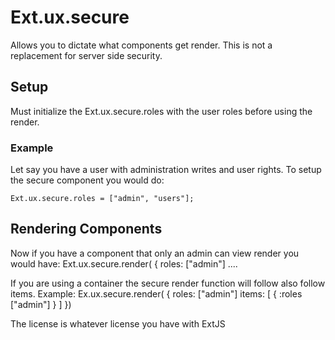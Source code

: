 Ext.ux.secure
==============

Allows you to dictate what components get render.  This is not a replacement for server side security.

Setup
--------------

Must initialize the Ext.ux.secure.roles with the user roles before using the render.

### Example

Let say you have a user with administration writes and user rights.  To setup the secure component you would do:

    Ext.ux.secure.roles = ["admin", "users"];

Rendering Components
---------------

Now if you have a component that only an admin can view render you would have:
    Ext.ux.secure.render(
    {
        roles: ["admin"]
        ....

If you are using a container the secure render function will follow also follow items. Example:
   Ex.ux.secure.render(
    {
        roles: ["admin"]
        items: [
                {
                        :roles ["admin"]
                }
        ]
    })

The license is whatever license you have with ExtJS
